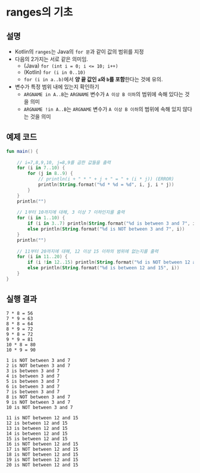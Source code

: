 # ranges의 기초
## 설명
 * Kotlin의 ```ranges```는 Java의 ```for 문```과 같이 값의 범위를 지정
 * 다음의 2가지는 서로 같은 의미임.
   * (Java) ```for (int i = 0; i <= 10; i++)```
   * (Kotlin) ```for (i in 0..10)```
   * ```for (i in a..b)```에서 <b>양 끝 값인 ```a```와 ```b```를 포함</b>한다는 것에 유의.
 * 변수가 특정 범위 내에 있는지 확인하기
   * ```ARGNAME in A..B```는 ```ARGNAME``` 변수가 ```A 이상 B 이하```의 범위에 속해 있다는 것을 의미
   * ```ARGNAME !in A..B```는 ```ARGNAME``` 변수가 ```A 이상 B 이하```의 범위에 속해 있지 않다는 것을 의미

## 예제 코드
```kotlin
fun main() {
    
    // i=7,8,9,10, j=8,9를 곱한 값들을 출력
    for (i in 7..10) {
        for (j in 8..9) {
            // println(i + " * " + j + " = " + (i * j)) (ERROR)
            println(String.format("%d * %d = %d", i, j, i * j))
        }
    }
    println("")
    
    // 1부터 10까지에 대해, 3 이상 7 이하인지를 출력
    for (i in 1..10) {
        if (i in 3..7) println(String.format("%d is between 3 and 7", i))
        else println(String.format("%d is NOT between 3 and 7", i))
    }
    println("")
    
    // 11부터 20까지에 대해, 12 이상 15 이하의 범위에 없는지를 출력
    for (i in 11..20) {
        if (i !in 12..15) println(String.format("%d is NOT between 12 and 15", i))
        else println(String.format("%d is between 12 and 15", i))
    }
}
```

## 실행 결과
```
7 * 8 = 56
7 * 9 = 63
8 * 8 = 64
8 * 9 = 72
9 * 8 = 72
9 * 9 = 81
10 * 8 = 80
10 * 9 = 90

1 is NOT between 3 and 7
2 is NOT between 3 and 7
3 is between 3 and 7
4 is between 3 and 7
5 is between 3 and 7
6 is between 3 and 7
7 is between 3 and 7
8 is NOT between 3 and 7
9 is NOT between 3 and 7
10 is NOT between 3 and 7

11 is NOT between 12 and 15
12 is between 12 and 15
13 is between 12 and 15
14 is between 12 and 15
15 is between 12 and 15
16 is NOT between 12 and 15
17 is NOT between 12 and 15
18 is NOT between 12 and 15
19 is NOT between 12 and 15
20 is NOT between 12 and 15
```
